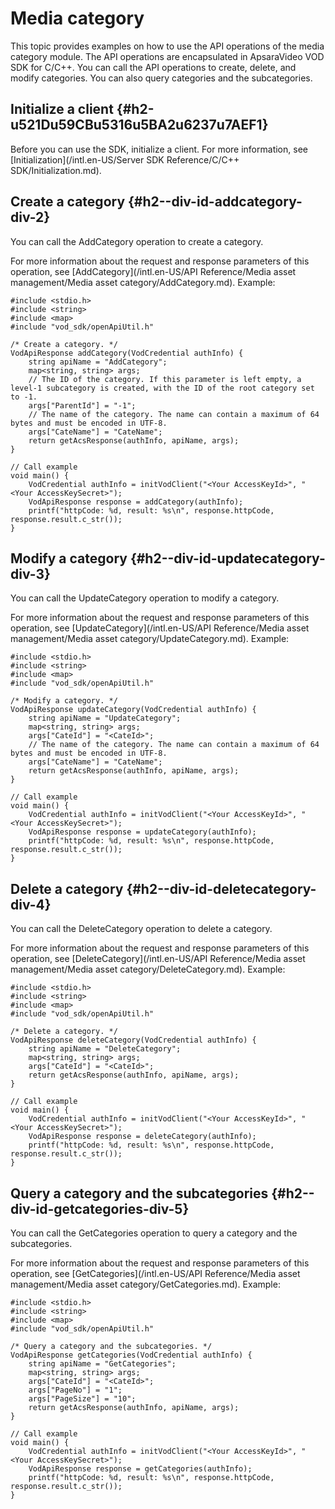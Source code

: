 Media category 
===================================

This topic provides examples on how to use the API operations of the media category module. The API operations are encapsulated in ApsaraVideo VOD SDK for C/C++. You can call the API operations to create, delete, and modify categories. You can also query categories and the subcategories.

Initialize a client {#h2-u521Du59CBu5316u5BA2u6237u7AEF1}
---------------------------------------------------------

Before you can use the SDK, initialize a client. For more information, see [Initialization](/intl.en-US/Server SDK Reference/C/C++ SDK/Initialization.md).

Create a category {#h2--div-id-addcategory-div-2}
-------------------------------------------------

You can call the AddCategory operation to create a category.

For more information about the request and response parameters of this operation, see [AddCategory](/intl.en-US/API Reference/Media asset management/Media asset category/AddCategory.md). Example:

    #include <stdio.h>
    #include <string>
    #include <map>
    #include "vod_sdk/openApiUtil.h"
    
    /* Create a category. */
    VodApiResponse addCategory(VodCredential authInfo) {
        string apiName = "AddCategory";
        map<string, string> args;
        // The ID of the category. If this parameter is left empty, a level-1 subcategory is created, with the ID of the root category set to -1.
        args["ParentId"] = "-1";
        // The name of the category. The name can contain a maximum of 64 bytes and must be encoded in UTF-8.
        args["CateName"] = "CateName";
        return getAcsResponse(authInfo, apiName, args);
    }
    
    // Call example
    void main() {
        VodCredential authInfo = initVodClient("<Your AccessKeyId>", "<Your AccessKeySecret>");
        VodApiResponse response = addCategory(authInfo);
        printf("httpCode: %d, result: %s\n", response.httpCode, response.result.c_str());
    }



Modify a category {#h2--div-id-updatecategory-div-3}
----------------------------------------------------

You can call the UpdateCategory operation to modify a category.

For more information about the request and response parameters of this operation, see [UpdateCategory](/intl.en-US/API Reference/Media asset management/Media asset category/UpdateCategory.md). Example:

    #include <stdio.h>
    #include <string>
    #include <map>
    #include "vod_sdk/openApiUtil.h"
    
    /* Modify a category. */
    VodApiResponse updateCategory(VodCredential authInfo) {
        string apiName = "UpdateCategory";
        map<string, string> args;
        args["CateId"] = "<CateId>";
        // The name of the category. The name can contain a maximum of 64 bytes and must be encoded in UTF-8.
        args["CateName"] = "CateName";
        return getAcsResponse(authInfo, apiName, args);
    }
    
    // Call example
    void main() {
        VodCredential authInfo = initVodClient("<Your AccessKeyId>", "<Your AccessKeySecret>");
        VodApiResponse response = updateCategory(authInfo);
        printf("httpCode: %d, result: %s\n", response.httpCode, response.result.c_str());
    }



Delete a category {#h2--div-id-deletecategory-div-4}
----------------------------------------------------

You can call the DeleteCategory operation to delete a category.

For more information about the request and response parameters of this operation, see [DeleteCategory](/intl.en-US/API Reference/Media asset management/Media asset category/DeleteCategory.md). Example:

    #include <stdio.h>
    #include <string>
    #include <map>
    #include "vod_sdk/openApiUtil.h"
    
    /* Delete a category. */
    VodApiResponse deleteCategory(VodCredential authInfo) {
        string apiName = "DeleteCategory";
        map<string, string> args;
        args["CateId"] = "<CateId>";
        return getAcsResponse(authInfo, apiName, args);
    }
    
    // Call example
    void main() {
        VodCredential authInfo = initVodClient("<Your AccessKeyId>", "<Your AccessKeySecret>");
        VodApiResponse response = deleteCategory(authInfo);
        printf("httpCode: %d, result: %s\n", response.httpCode, response.result.c_str());
    }



Query a category and the subcategories {#h2--div-id-getcategories-div-5}
------------------------------------------------------------------------

You can call the GetCategories operation to query a category and the subcategories.

For more information about the request and response parameters of this operation, see [GetCategories](/intl.en-US/API Reference/Media asset management/Media asset category/GetCategories.md). Example:

    #include <stdio.h>
    #include <string>
    #include <map>
    #include "vod_sdk/openApiUtil.h"
    
    /* Query a category and the subcategories. */
    VodApiResponse getCategories(VodCredential authInfo) {
        string apiName = "GetCategories";
        map<string, string> args;
        args["CateId"] = "<CateId>";
        args["PageNo"] = "1";
        args["PageSize"] = "10";
        return getAcsResponse(authInfo, apiName, args);
    }
    
    // Call example
    void main() {
        VodCredential authInfo = initVodClient("<Your AccessKeyId>", "<Your AccessKeySecret>");
        VodApiResponse response = getCategories(authInfo);
        printf("httpCode: %d, result: %s\n", response.httpCode, response.result.c_str());
    }


